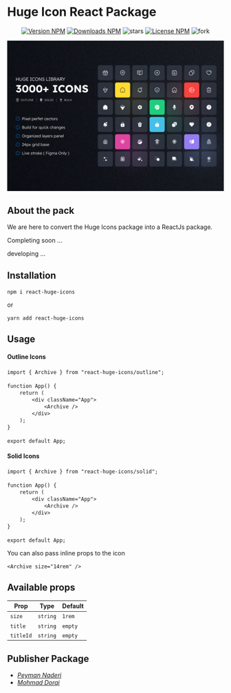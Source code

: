 
# Huge Icon React Package

<div align="center">

[![Version NPM](https://img.shields.io/npm/v/react-huge-icons?label=version&color=blue&style=flat)](https://www.npmjs.com/package/react-huge-icons)
[![Downloads NPM](https://img.shields.io/npm/dw/react-huge-icons?label=downloads&nbsp;npm)](https://www.npmjs.com/package/react-huge-icons)
![stars](https://img.shields.io/github/stars/zero-icons/huge-icons?color=gold&style=flat)
[![License NPM](https://img.shields.io/npm/l/react-huge-icons?color=green&style=flat)](https://www.npmjs.com/package/react-huge-icons)
![fork](https://img.shields.io/github/forks/zero-icons/huge-icons?color=purple&style=flat)

![](cover.jpg)


</div>

## About the pack

We are here to convert the Huge Icons package into a ReactJs package.

Completing soon ...

developing ...

## Installation

    npm i react-huge-icons
    
or

    yarn add react-huge-icons
    
## Usage

#### Outline Icons

```JSX
import { Archive } from "react-huge-icons/outline";

function App() {
	return (
		<div className="App">
			<Archive />
		</div>
	);
}

export default App;
```
#### Solid Icons

```JSX
import { Archive } from "react-huge-icons/solid";

function App() {
	return (
		<div className="App">
			<Archive />
		</div>
	);
}

export default App;
```

You can also pass inline props to the icon

```JSX
<Archive size="14rem" />
```
## Available props

|Prop                    |Type                           | Default                 |
|------------------------|-------------------------------|-------------------------|
|`size`                  |`string`                       |`1rem`                   |
|`title`                 |`string`                       |`empty`                  |
|`titleId`               |`string`                       |`empty`                  |

## Publisher Package

- *[Peyman Naderi](https://github.com/peymanath)*
- *[Mohmad Dorqi](https://github.com/mohmad-dorqi)*
